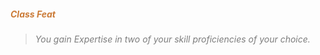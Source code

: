 ##### *<span style="color:rgb(203, 123, 55)">Class Feat</span>*

> *<span style="color:rgb(125, 125, 125)">You gain Expertise in two of your skill proficiencies of your choice.</span>*